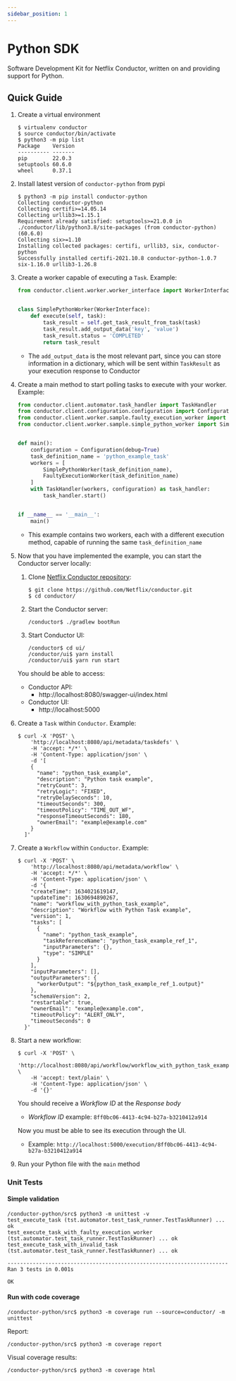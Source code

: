```yaml
---
sidebar_position: 1
---
```


# Python SDK

Software Development Kit for Netflix Conductor, written on and providing support for Python.

## Quick Guide

1. Create a virtual environment
    ```shell
    $ virtualenv conductor
    $ source conductor/bin/activate
    $ python3 -m pip list
    Package    Version
    ---------- -------
    pip        22.0.3
    setuptools 60.6.0
    wheel      0.37.1
    ```
1. Install latest version of `conductor-python` from pypi
    ```shell
    $ python3 -m pip install conductor-python
    Collecting conductor-python
    Collecting certifi>=14.05.14
    Collecting urllib3>=1.15.1
    Requirement already satisfied: setuptools>=21.0.0 in ./conductor/lib/python3.8/site-packages (from conductor-python) (60.6.0)
    Collecting six>=1.10
    Installing collected packages: certifi, urllib3, six, conductor-python
    Successfully installed certifi-2021.10.8 conductor-python-1.0.7 six-1.16.0 urllib3-1.26.8
    ```
2. Create a worker capable of executing a `Task`. Example:
    ```python
    from conductor.client.worker.worker_interface import WorkerInterface


    class SimplePythonWorker(WorkerInterface):
        def execute(self, task):
            task_result = self.get_task_result_from_task(task)
            task_result.add_output_data('key', 'value')
            task_result.status = 'COMPLETED'
            return task_result
    ```
    * The `add_output_data` is the most relevant part, since you can store information in a dictionary, which will be sent within `TaskResult` as your execution response to Conductor
3. Create a main method to start polling tasks to execute with your worker. Example:
    ```python
    from conductor.client.automator.task_handler import TaskHandler
    from conductor.client.configuration.configuration import Configuration
    from conductor.client.worker.sample.faulty_execution_worker import FaultyExecutionWorker
    from conductor.client.worker.sample.simple_python_worker import SimplePythonWorker


    def main():
        configuration = Configuration(debug=True)
        task_definition_name = 'python_example_task'
        workers = [
            SimplePythonWorker(task_definition_name),
            FaultyExecutionWorker(task_definition_name)
        ]
        with TaskHandler(workers, configuration) as task_handler:
            task_handler.start()


    if __name__ == '__main__':
        main()
    ```
    * This example contains two workers, each with a different execution method, capable of running the same `task_definition_name`
4. Now that you have implemented the example, you can start the Conductor server locally:
      1. Clone [Netflix Conductor repository](https://github.com/Netflix/conductor):
          ```shell
          $ git clone https://github.com/Netflix/conductor.git
          $ cd conductor/
          ```
      2. Start the Conductor server:
          ```shell
          /conductor$ ./gradlew bootRun
          ```
      3. Start Conductor UI:
          ```shell
          /conductor$ cd ui/
          /conductor/ui$ yarn install
          /conductor/ui$ yarn run start
          ```
      You should be able to access:
      * Conductor API:
        * http://localhost:8080/swagger-ui/index.html
      * Conductor UI:
        * http://localhost:5000
5. Create a `Task` within `Conductor`. Example:
    ```shell
    $ curl -X 'POST' \
        'http://localhost:8080/api/metadata/taskdefs' \
        -H 'accept: */*' \
        -H 'Content-Type: application/json' \
        -d '[
        {
          "name": "python_task_example",
          "description": "Python task example",
          "retryCount": 3,
          "retryLogic": "FIXED",
          "retryDelaySeconds": 10,
          "timeoutSeconds": 300,
          "timeoutPolicy": "TIME_OUT_WF",
          "responseTimeoutSeconds": 180,
          "ownerEmail": "example@example.com"
        }
      ]'
    ```
6. Create a `Workflow` within `Conductor`. Example:
    ```shell
    $ curl -X 'POST' \
        'http://localhost:8080/api/metadata/workflow' \
        -H 'accept: */*' \
        -H 'Content-Type: application/json' \
        -d '{
        "createTime": 1634021619147,
        "updateTime": 1630694890267,
        "name": "workflow_with_python_task_example",
        "description": "Workflow with Python Task example",
        "version": 1,
        "tasks": [
          {
            "name": "python_task_example",
            "taskReferenceName": "python_task_example_ref_1",
            "inputParameters": {},
            "type": "SIMPLE"
          }
        ],
        "inputParameters": [],
        "outputParameters": {
          "workerOutput": "${python_task_example_ref_1.output}"
        },
        "schemaVersion": 2,
        "restartable": true,
        "ownerEmail": "example@example.com",
        "timeoutPolicy": "ALERT_ONLY",
        "timeoutSeconds": 0
      }'
    ```
1. Start a new workflow:
    ```shell
    $ curl -X 'POST' \
        'http://localhost:8080/api/workflow/workflow_with_python_task_example' \
        -H 'accept: text/plain' \
        -H 'Content-Type: application/json' \
        -d '{}'
    ```
    You should receive a *Workflow ID* at the *Response body*
    * *Workflow ID* example: `8ff0bc06-4413-4c94-b27a-b3210412a914`
    
    Now you must be able to see its execution through the UI.
    * Example: `http://localhost:5000/execution/8ff0bc06-4413-4c94-b27a-b3210412a914`
1. Run your Python file with the `main` method

### Unit Tests

#### Simple validation

```shell
/conductor-python/src$ python3 -m unittest -v
test_execute_task (tst.automator.test_task_runner.TestTaskRunner) ... ok
test_execute_task_with_faulty_execution_worker (tst.automator.test_task_runner.TestTaskRunner) ... ok
test_execute_task_with_invalid_task (tst.automator.test_task_runner.TestTaskRunner) ... ok

----------------------------------------------------------------------
Ran 3 tests in 0.001s

OK
```

#### Run with code coverage

```shell
/conductor-python/src$ python3 -m coverage run --source=conductor/ -m unittest
```

Report:

```shell
/conductor-python/src$ python3 -m coverage report
```

Visual coverage results:

```shell
/conductor-python/src$ python3 -m coverage html
```

